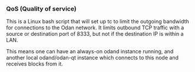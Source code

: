 ### QoS (Quality of service) ###

This is a Linux bash script that will set up tc to limit the outgoing bandwidth for connections to the Odan network. It limits outbound TCP traffic with a source or destination port of 8333, but not if the destination IP is within a LAN.

This means one can have an always-on odand instance running, and another local odand/odan-qt instance which connects to this node and receives blocks from it.
